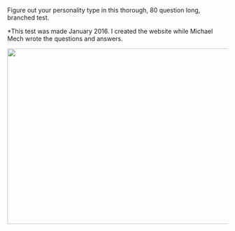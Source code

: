 Figure out your personality type in this thorough, 80 question long, branched test. 

*This test was made January 2016. I created the website while Michael Mech wrote the questions and answers. 

<image src="test.png" align="center" width="600" height="400" />
